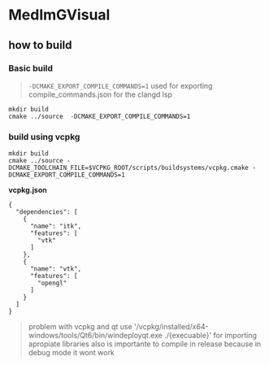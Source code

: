 # MedImGVisual

## how to build

### Basic build
> `-DCMAKE_EXPORT_COMPILE_COMMANDS=1` used for exporting compile_commands.json for the clangd lsp

```
mkdir build
cmake ../source  -DCMAKE_EXPORT_COMPILE_COMMANDS=1
```

### build using vcpkg
```
mkdir build
cmake ../source -DCMAKE_TOOLCHAIN_FILE=$VCPKG_ROOT/scripts/buildsystems/vcpkg.cmake -DCMAKE_EXPORT_COMPILE_COMMANDS=1
```
**vcpkg.json**
```
{
  "dependencies": [
    {
      "name": "itk",
      "features": [
        "vtk"
      ]
    },
    {
      "name": "vtk",
      "features": [
        "opengl"
      ]
    }
  ]
}
```

> problem with vcpkg and qt use '/vcpkg/installed/x64-windows/tools/Qt6/bin/windeployqt.exe ./{execuable}' for importing apropiate libraries
> also is importante to compile in release because in debug mode it wont work

